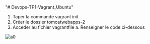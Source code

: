 "# Devops-TP1-Vagrant_Ubuntu" 
1.	Taper la commande vagrant init
2.	Créer le dossier tomcatwebapps-2
3.	Acceder au fichier vagrantfile
a.	Renseigner le code ci-dessous


![a0](https://github.com/user-attachments/assets/8bb4d7b3-5011-4a9b-9ec3-5b23ffc3dd83)
